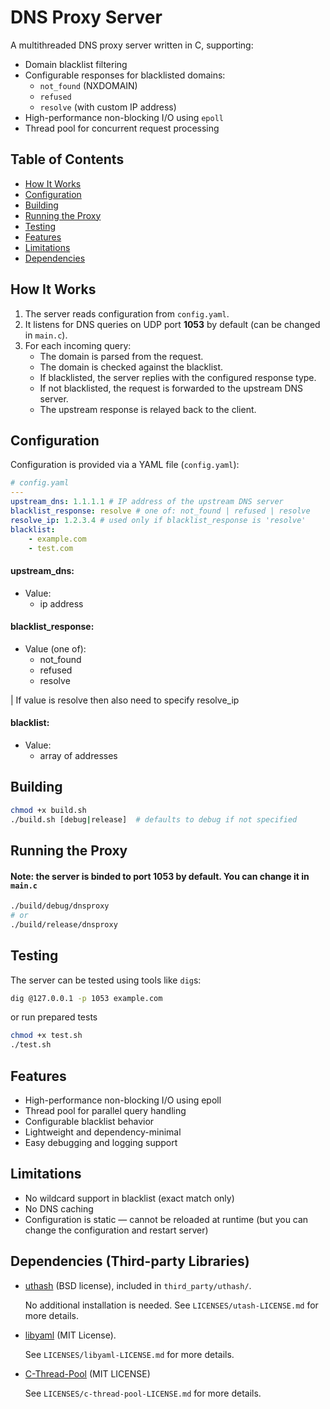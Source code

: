 # DNS Proxy Server

A multithreaded DNS proxy server written in C, supporting:

-   Domain blacklist filtering
-   Configurable responses for blacklisted domains:
    -   `not_found` (NXDOMAIN)
    -   `refused`
    -   `resolve` (with custom IP address)
-   High-performance non-blocking I/O using `epoll`
-   Thread pool for concurrent request processing

## Table of Contents

-   [How It Works](#how-it-works)
-   [Configuration](#configuration)
-   [Building](#building)
-   [Running the Proxy](#running-the-proxy)
-   [Testing](#testing)
-   [Features](#features)
-   [Limitations](#limitations)
-   [Dependencies](#dependencies-third-party-libraries)

## How It Works

1. The server reads configuration from `config.yaml`.
2. It listens for DNS queries on UDP port **1053** by default (can be changed in `main.c`).
3. For each incoming query:
    - The domain is parsed from the request.
    - The domain is checked against the blacklist.
    - If blacklisted, the server replies with the configured response type.
    - If not blacklisted, the request is forwarded to the upstream DNS server.
    - The upstream response is relayed back to the client.

## Configuration

Configuration is provided via a YAML file (`config.yaml`):

```yaml
# config.yaml
---
upstream_dns: 1.1.1.1 # IP address of the upstream DNS server
blacklist_response: resolve # one of: not_found | refused | resolve
resolve_ip: 1.2.3.4 # used only if blacklist_response is 'resolve'
blacklist:
    - example.com
    - test.com
```

#### upstream_dns:

-   Value:
    -   ip address

#### blacklist_response:

-   Value (one of):
    -   not_found
    -   refused
    -   resolve

| If value is resolve then also need to specify resolve_ip

#### blacklist:

-   Value:
    -   array of addresses

## Building

```bash
chmod +x build.sh
./build.sh [debug|release]  # defaults to debug if not specified
```

## Running the Proxy

#### Note: the server is binded to port 1053 by default. You can change it in `main.c`

```bash
./build/debug/dnsproxy
# or
./build/release/dnsproxy
```

## Testing

The server can be tested using tools like `dig`s:

```bash
dig @127.0.0.1 -p 1053 example.com
```

or run prepared tests

```bash
chmod +x test.sh
./test.sh
```

## Features

-   High-performance non-blocking I/O using epoll
-   Thread pool for parallel query handling
-   Configurable blacklist behavior
-   Lightweight and dependency-minimal
-   Easy debugging and logging support

## Limitations

-   No wildcard support in blacklist (exact match only)
-   No DNS caching
-   Configuration is static — cannot be reloaded at runtime (but you can change the configuration and restart server)

## Dependencies (Third-party Libraries)

-   [uthash](https://troydhanson.github.io/uthash/) (BSD license), included in `third_party/uthash/`.

    No additional installation is needed.
    See `LICENSES/utash-LICENSE.md` for more details.

-   [libyaml](https://github.com/yaml/libyaml) (MIT License).

    See `LICENSES/libyaml-LICENSE.md` for more details.

-   [C-Thread-Pool](https://github.com/Pithikos/C-Thread-Pool) (MIT LICENSE)

    See `LICENSES/c-thread-pool-LICENSE.md` for more details.
